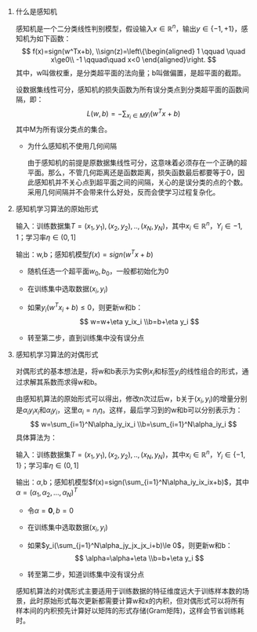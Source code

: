 1. 什么是感知机

   感知机是一个二分类线性判别模型，假设输入$x\in \mathbb{R}^n$，输出$y\in\{-1,+1\}$，感知机为如下函数：
   $$
   f(x)=sign(w^Tx+b),
   \\sign(z)=\left\{\begin{aligned}
   1 \qquad \quad x\ge0\\
   -1 \qquad\quad x<0
   \end{aligned}\right.
   $$
   其中，w叫做权重，是分类超平面的法向量；b叫做偏置，是超平面的截距。

   设数据集线性可分，感知机的损失函数为所有误分类点到分类超平面的函数间隔，即：
   $$
   L(w,b)=-\sum_{x_i\in M}y_i(w^Tx+b)
   $$
   其中M为所有误分类点的集合。

   - 为什么感知机不使用几何间隔

     由于感知机的前提是原数据集线性可分，这意味着必须存在一个正确的超平面。那么，不管几何距离还是函数距离，损失函数最后都要等于0，因此感知机并不关心点到超平面之间的间隔，关心的是误分类的点的个数。采用几何间隔并不会带来什么好处，反而会使学习过程复杂化。

2. 感知机学习算法的原始形式

   输入：训练数据集$T={(x_1,y_1),(x_2,y_2),..,(x_N,y_N)}$，其中$x_i\in \mathbb{R}^n$，$Y_i\in{-1,1}$；学习率$\eta\in(0,1]$

   输出：w,b；感知机模型$f(x)=sign(w^Tx+b)$

   - 随机任选一个超平面$w_0,b_0$，一般都初始化为0

   - 在训练集中选取数据$(x_i,y_i)$

   - 如果$y_i(w^Tx_i+b)\le 0$，则更新w和b：
     $$
     w=w+\eta y_ix_i
     \\b=b+\eta y_i
     $$

   - 转至第二步，直到训练集中没有误分点

3. 感知机学习算法的对偶形式

   对偶形式的基本想法是，将w和b表示为实例$x_i$和标签$y_i$的线性组合的形式，通过求解其系数而求得w和b。

   由感知机算法的原始形式可以得出，修改n次过后w，b关于$(x_i,y_i)$的增量分别是$\alpha_iy_ix_i$和$\alpha_iy_i$，这里$\alpha_i=n_i\eta$。这样，最后学习到的w和b可以分别表示为：
   $$
   w=\sum_{i=1}^N\alpha_iy_ix_i
   \\b=\sum_{i=1}^N\alpha_iy_i
   $$
   具体算法为：

   输入：训练数据集$T={(x_1,y_1),(x_2,y_2),..,(x_N,y_N)}$，其中$x_i\in \mathbb{R}^n$，$Y_i\in\{-1,1\}$；学习率$\eta\in(0,1]$

   输出：$\alpha$,b；感知机模型$f(x)=sign(\sum_{i=1}^N\alpha_iy_ix_ix+b)$，其中$\alpha=(\alpha_1,\alpha_2,...,\alpha_N)^T$

   - 令$\alpha=\boldsymbol 0, b=0$

   - 在训练集中选取数据$(x_i,y_i)$

   - 如果$y_i(\sum_{j=1}^N\alpha_jy_jx_jx_i+b)\le 0$，则更新w和b：
     $$
     \alpha=\alpha+\eta
     \\b=b+\eta y_i
     $$

   - 转至第二步，知道训练集中没有误分点

   感知机算法的对偶形式主要适用于训练数据的特征维度远大于训练样本数的场景，此时原始形式每次更新都需要计算w和x的内积，但对偶形式可以将所有样本间的内积预先计算好以矩阵的形式存储(Gram矩阵)，这样会节省训练耗时。





